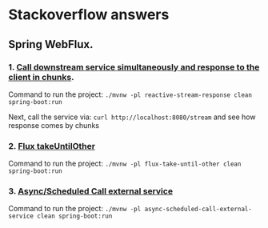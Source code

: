 # Stackoverflow answers

## Spring WebFlux.
### 1. [Call downstream service simultaneously and response to the client in chunks](https://stackoverflow.com/questions/59722242/how-to-return-response-immediate-to-client-in-spring-flux-by-controlling-the-no/59723426#59723426).
Command to run the project: `./mvnw -pl reactive-stream-response clean spring-boot:run`

Next, call the service via: `curl http://localhost:8080/stream` and see how response comes by chunks

### 2. [Flux takeUntilOther](https://stackoverflow.com/questions/60341194/webflux-how-to-work-takeuntilother-method/60344215?noredirect=1#comment106759902_60344215)
Command to run the project: `./mvnw -pl flux-take-until-other clean spring-boot:run`

### 3. [Async/Scheduled Call external service](https://stackoverflow.com/questions/60351103/how-to-know-that-all-threads-completed-in-spring-boot-async-with-scheduled/60352370#60352370)
Command to run the project: `./mvnw -pl async-scheduled-call-external-service clean spring-boot:run`
